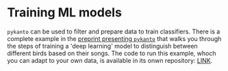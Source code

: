 
# Training ML models

`pykanto` can be used to filter and prepare data to train classifiers.
There is a complete example in the [preprint presenting `pykanto`](LINK) that
walks you through the steps of training a 'deep learning' model to distinguish
between different birds based on their songs. The code to run this example,
whoch you can adapt to your own data, is available in its onwn repository: [LINK](LINK).